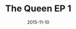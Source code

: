 ---
type: single
title: The Queen EP 1
date: 2015-11-10
label: CNR
catalog: 123-456-789
img: /media/singles/the-queen-ep-1.jpg
discs:
  - tracks:
    - Play The Game
    - Nevermore
    - The Millionaire Waltz
credits:
  - key: Artwork
    value: Robby Valentine
---
